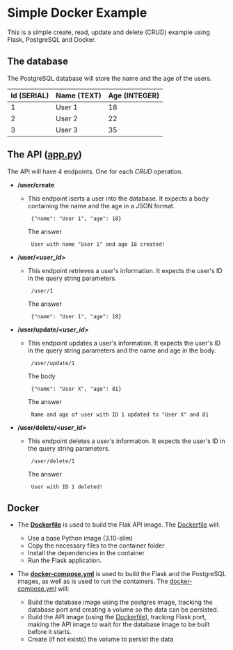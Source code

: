# Simple Docker Example

This is a simple create, read, update and delete (CRUD) example using Flask, PostgreSQL and Docker.

## **The database**
The PostgreSQL database will store the name and the age of the users.

| Id (SERIAL) | Name (TEXT) | Age (INTEGER) |
|---|---|---|
|  1 | User 1  | 18  |
|  2 | User 2  | 22  |
|  3 | User 3  | 35  |

## **The API ([app.py](app.py))**
The API will have 4 endpoints. One for each *CRUD* operation.


* **/user/create**
    - This endpoint iserts a user into the database. It expects a body containing the name and the age in a JSON format.
    
           {"name": "User 1", "age": 18} 
        The answer

           User with name "User 1" and age 18 created!

* **/user/*<user_id>***
    - This endpoint retrieves a user's information. It expects the user's ID in the query string parameters.

           /user/1
        The answer
           
           {"name": "User 1", "age": 18} 

* **/user/update/*<user_id>***
    - This endpoint updates a user's information. It expects the user's ID in the query string parameters and the name and age in the body.

           /user/update/1
        The body

           {"name": "User X", "age": 81}
        The answer
           
           Name and age of user with ID 1 updated to "User X" and 81

* **/user/delete/*<user_id>***
    - This endpoint deletes a user's information. It expects the user's ID in the query string parameters.

           /user/delete/1

        The answer
           
           User with ID 1 deleted!

           

## **Docker**

* The **[Dockerfile](Dockerfile)** is used to build the Flak API image. The [Dockerfile](Dockerfile) will:
    - Use a base Python image (3.10-slim)
    - Copy the necessary files to the container folder
    - Install the dependencies in the container
    - Run the Flask application.

* The **[docker-compose.yml](docker-compose.yml)** is used to build the Flask and the PostgreSQL images, as well as is used to run the containers. The [docker-compose.yml](docker-compose.yml) will:
    - Build the database image using the postgres image, tracking the database port and creating a volume so the data can be persisted.
    - Build the API image (using the [Dockerfile](Dockerfile)), tracking Flask port, making the API image to wait for the database image to be built before it starts.
    - Create (if not exists) the volume to persist the data